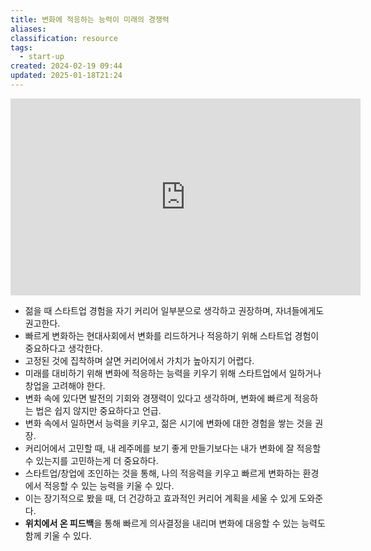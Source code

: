 ```yaml
---
title: 변화에 적응하는 능력이 미래의 경쟁력
aliases: 
classification: resource
tags:
  - start-up
created: 2024-02-19 09:44
updated: 2025-01-18T21:24
---
```


<iframe width="560" height="315" src="https://www.youtube.com/embed/eLZYw_WX960?si=TPnw_TFD8lqmicad" title="YouTube video player" frameborder="0" allow="accelerometer; autoplay; clipboard-write; encrypted-media; gyroscope; picture-in-picture; web-share" allowfullscreen></iframe>

- 젊을 때 스타트업 경험을 자기 커리어 일부분으로 생각하고 권장하며, 자녀들에게도 권고한다.
- 빠르게 변화하는 현대사회에서 변화를 리드하거나 적응하기 위해 스타트업 경험이 중요하다고 생각한다.
- 고정된 것에 집착하며 살면 커리어에서 가치가 높아지기 어렵다.
- 미래를 대비하기 위해 변화에 적응하는 능력을 키우기 위해 스타트업에서 일하거나 창업을 고려해야 한다.
- 변화 속에 있다면 발전의 기회와 경쟁력이 있다고 생각하며, 변화에 빠르게 적응하는 법은 쉽지 않지만 중요하다고 언급.
- 변화 속에서 일하면서 능력을 키우고, 젊은 시기에 변화에 대한 경험을 쌓는 것을 권장.
- 커리어에서 고민할 때, 내 레주메를 보기 좋게 만들기보다는 내가 변화에 잘 적응할 수 있는지를 고민하는게 더 중요하다.
- 스타트업/창업에 조인하는 것을 통해, 나의 적응력을 키우고 빠르게 변화하는 환경에서 적응할 수 있는 능력을 키울 수 있다.
- 이는 장기적으로 봤을 때, 더 건강하고 효과적인 커리어 계획을 세울 수 있게 도와준다.
- **위치에서 온 피드백**을 통해 빠르게 의사결정을 내리며 변화에 대응할 수 있는 능력도 함께 키울 수 있다.
